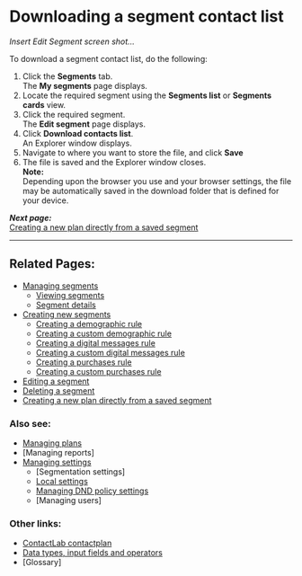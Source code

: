 # Downloading a segment contact list

*Insert Edit Segment screen shot...*  

To download a segment contact list, do the following:

1. Click the **Segments** tab.  
  The **My segments** page displays.  
2. Locate the required segment using the **Segments list** or **Segments cards** view.  
3. Click the required segment.  
  The **Edit segment** page displays.  
1. Click **Download contacts list**.  
  An Explorer window displays.  
2. Navigate to where you want to store the file, and click **Save**  
3. The file is saved and the Explorer window closes.  
  **Note:**  
  Depending upon the browser you use and your browser settings, the file may be automatically saved in the download folder that is defined for your device.  

***Next page:***  
[Creating a new plan directly from a saved segment](CreatingPlanFromSegment)  

----------

## Related Pages:  

- [Managing segments](ManagingSegments)  
  - [Viewing segments](ViewingSegments)  
  - [Segment details](SegmentDetails)  
- [Creating new segments](CreatingNewSegments)  
  - [Creating a demographic rule](CreatingDemographicRule)  
  - [Creating a custom demographic rule](CreatingCustomDemographicRule)  
  - [Creating a digital messages rule](CreatingDigitalMessagesRule)  
  - [Creating a custom digital messages rule](CreatingCustomDigitalMessagesRule)  
  - [Creating a purchases rule](CreatingPurchasesRule)  
  - [Creating a custom purchases rule](CreatingCustomPurchasesRule)  
- [Editing a segment](EditingSegment)  
- [Deleting a segment](DeletingSegment)  
- [Creating a new plan directly from a saved segment](CreatingPlanFromSegment)  

### Also see:  

- [Managing plans](ManagingPlans)  
- [Managing reports]  
- [Managing settings](ManagingSettings)  
  - [Segmentation settings]  
  - [Local settings](LocalSettings)  
  - [Managing DND policy settings](ManagingDND)  
  - [Managing users]  

### Other links:  

- [ContactLab contactplan](Home)  
- [Data types, input fields and operators](InputBoxOperators)  
- [Glossary]  
